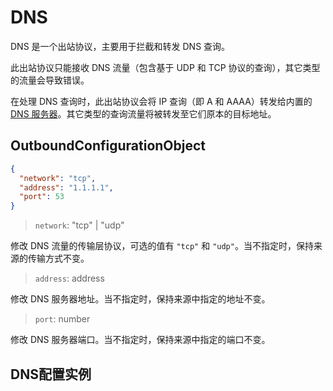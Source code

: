 # DNS

DNS 是一个出站协议，主要用于拦截和转发 DNS 查询。

此出站协议只能接收 DNS 流量（包含基于 UDP 和 TCP 协议的查询），其它类型的流量会导致错误。

在处理 DNS 查询时，此出站协议会将 IP 查询（即 A 和 AAAA）转发给内置的 [DNS 服务器](../../dns)。其它类型的查询流量将被转发至它们原本的目标地址。

## OutboundConfigurationObject

```json
{
  "network": "tcp",
  "address": "1.1.1.1",
  "port": 53
}
```

> `network`: "tcp" | "udp"

修改 DNS 流量的传输层协议，可选的值有 `"tcp"` 和 `"udp"`。当不指定时，保持来源的传输方式不变。

> `address`: address

修改 DNS 服务器地址。当不指定时，保持来源中指定的地址不变。

> `port`: number

修改 DNS 服务器端口。当不指定时，保持来源中指定的端口不变。

## DNS配置实例 <Badge text="WIP" type="warning"/>
